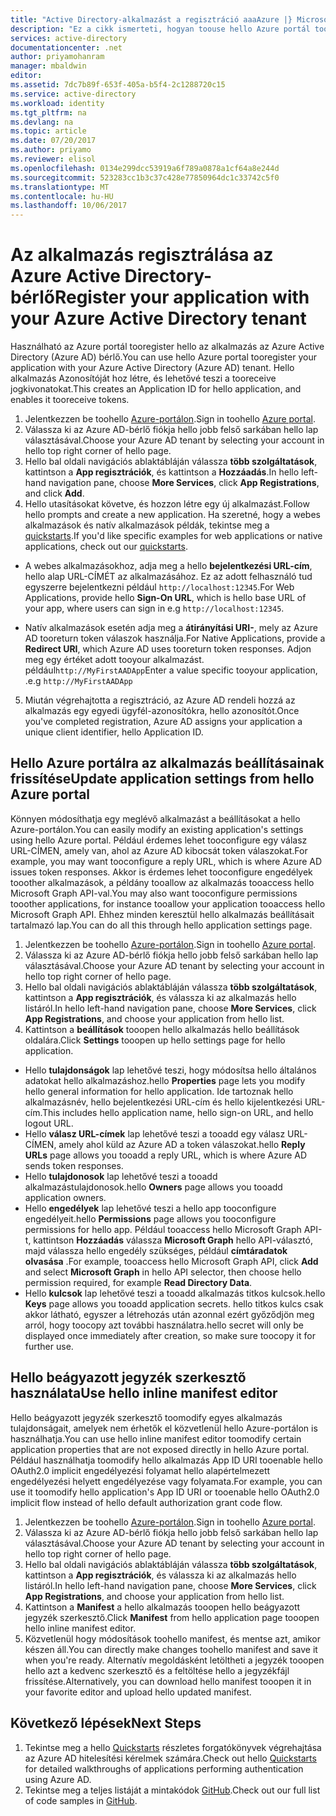 ```yaml
---
title: "Active Directory-alkalmazást a regisztráció aaaAzure |} Microsoft Docs"
description: "Ez a cikk ismerteti, hogyan toouse hello Azure portál tooregister egy alkalmazás az Azure Active Directoryval"
services: active-directory
documentationcenter: .net
author: priyamohanram
manager: mbaldwin
editor: 
ms.assetid: 7dc7b89f-653f-405a-b5f4-2c1288720c15
ms.service: active-directory
ms.workload: identity
ms.tgt_pltfrm: na
ms.devlang: na
ms.topic: article
ms.date: 07/20/2017
ms.author: priyamo
ms.reviewer: elisol
ms.openlocfilehash: 0134e299dcc53919a6f789a0878a1cf64a8e244d
ms.sourcegitcommit: 523283cc1b3c37c428e77850964dc1c33742c5f0
ms.translationtype: MT
ms.contentlocale: hu-HU
ms.lasthandoff: 10/06/2017
---
```

# <a name="register-your-application-with-your-azure-active-directory-tenant"></a><span data-ttu-id="c755b-103">Az alkalmazás regisztrálása az Azure Active Directory-bérlő</span><span class="sxs-lookup"><span data-stu-id="c755b-103">Register your application with your Azure Active Directory tenant</span></span>

<span data-ttu-id="c755b-104">Használható az Azure portál tooregister hello az alkalmazás az Azure Active Directory (Azure AD) bérlő.</span><span class="sxs-lookup"><span data-stu-id="c755b-104">You can use hello Azure portal tooregister your application with your Azure Active Directory (Azure AD) tenant.</span></span> <span data-ttu-id="c755b-105">Hello alkalmazás Azonosítóját hoz létre, és lehetővé teszi a tooreceive jogkivonatokat.</span><span class="sxs-lookup"><span data-stu-id="c755b-105">This creates an Application ID for hello application, and enables it tooreceive tokens.</span></span>

1. <span data-ttu-id="c755b-106">Jelentkezzen be toohello [Azure-portálon](https://portal.azure.com).</span><span class="sxs-lookup"><span data-stu-id="c755b-106">Sign in toohello [Azure portal](https://portal.azure.com).</span></span>
2. <span data-ttu-id="c755b-107">Válassza ki az Azure AD-bérlő fiókja hello jobb felső sarkában hello lap választásával.</span><span class="sxs-lookup"><span data-stu-id="c755b-107">Choose your Azure AD tenant by selecting your account in hello top right corner of hello page.</span></span>
3. <span data-ttu-id="c755b-108">Hello bal oldali navigációs ablaktábláján válassza **több szolgáltatások**, kattintson a **App regisztrációk**, és kattintson a **Hozzáadás**.</span><span class="sxs-lookup"><span data-stu-id="c755b-108">In hello left-hand navigation pane, choose **More Services**, click **App Registrations**, and click **Add**.</span></span>
4. <span data-ttu-id="c755b-109">Hello utasításokat követve, és hozzon létre egy új alkalmazást.</span><span class="sxs-lookup"><span data-stu-id="c755b-109">Follow hello prompts and create a new application.</span></span> <span data-ttu-id="c755b-110">Ha szeretné, hogy a webes alkalmazások és natív alkalmazások példák, tekintse meg a [quickstarts](active-directory-developers-guide.md).</span><span class="sxs-lookup"><span data-stu-id="c755b-110">If you'd like specific examples for web applications or native applications, check out our [quickstarts](active-directory-developers-guide.md).</span></span>
  * <span data-ttu-id="c755b-111">A webes alkalmazásokhoz, adja meg a hello **bejelentkezési URL-cím**, hello alap URL-CÍMÉT az alkalmazásához. Ez az adott felhasználó tud egyszerre bejelentkezni például `http://localhost:12345`.</span><span class="sxs-lookup"><span data-stu-id="c755b-111">For Web Applications, provide hello **Sign-On URL**, which is hello base URL of your app, where users can sign in e.g `http://localhost:12345`.</span></span>
<!--TODO: add once App ID URI is configurable: hello **App ID URI** is a unique identifier for your application. hello convention is toouse `https://<tenant-domain>/<app-name>`, e.g. `https://contoso.onmicrosoft.com/my-first-aad-app`-->
  * <span data-ttu-id="c755b-112">Natív alkalmazások esetén adja meg a **átirányítási URI-**, mely az Azure AD tooreturn token válaszok használja.</span><span class="sxs-lookup"><span data-stu-id="c755b-112">For Native Applications, provide a **Redirect URI**, which Azure AD uses tooreturn token responses.</span></span> <span data-ttu-id="c755b-113">Adjon meg egy értéket adott tooyour alkalmazást. például`http://MyFirstAADApp`</span><span class="sxs-lookup"><span data-stu-id="c755b-113">Enter a value specific tooyour application, .e.g `http://MyFirstAADApp`</span></span>
5. <span data-ttu-id="c755b-114">Miután végrehajtotta a regisztráció, az Azure AD rendeli hozzá az alkalmazás egy egyedi ügyfél-azonosítókra, hello azonosítót.</span><span class="sxs-lookup"><span data-stu-id="c755b-114">Once you've completed registration, Azure AD assigns your application a unique client identifier, hello Application ID.</span></span>

## <a name="update-application-settings-from-hello-azure-portal"></a><span data-ttu-id="c755b-115">Hello Azure portálra az alkalmazás beállításainak frissítése</span><span class="sxs-lookup"><span data-stu-id="c755b-115">Update application settings from hello Azure portal</span></span>

<span data-ttu-id="c755b-116">Könnyen módosíthatja egy meglévő alkalmazást a beállításokat a hello Azure-portálon.</span><span class="sxs-lookup"><span data-stu-id="c755b-116">You can easily modify an existing application's settings using hello Azure portal.</span></span> <span data-ttu-id="c755b-117">Például érdemes lehet tooconfigure egy válasz URL-CÍMEN, amely van, ahol az Azure AD kibocsát token válaszokat.</span><span class="sxs-lookup"><span data-stu-id="c755b-117">For example, you may want tooconfigure a reply URL, which is where Azure AD issues token responses.</span></span> <span data-ttu-id="c755b-118">Akkor is érdemes lehet tooconfigure engedélyek tooother alkalmazások, a példány tooallow az alkalmazás tooaccess hello Microsoft Graph API-val.</span><span class="sxs-lookup"><span data-stu-id="c755b-118">You may also want tooconfigure permissions tooother applications, for instance tooallow your application tooaccess hello Microsoft Graph API.</span></span> <span data-ttu-id="c755b-119">Ehhez minden keresztül hello alkalmazás beállításait tartalmazó lap.</span><span class="sxs-lookup"><span data-stu-id="c755b-119">You can do all this through hello application settings page.</span></span>

1. <span data-ttu-id="c755b-120">Jelentkezzen be toohello [Azure-portálon](https://portal.azure.com).</span><span class="sxs-lookup"><span data-stu-id="c755b-120">Sign in toohello [Azure portal](https://portal.azure.com).</span></span>
2. <span data-ttu-id="c755b-121">Válassza ki az Azure AD-bérlő fiókja hello jobb felső sarkában hello lap választásával.</span><span class="sxs-lookup"><span data-stu-id="c755b-121">Choose your Azure AD tenant by selecting your account in hello top right corner of hello page.</span></span>
3. <span data-ttu-id="c755b-122">Hello bal oldali navigációs ablaktábláján válassza **több szolgáltatások**, kattintson a **App regisztrációk**, és válassza ki az alkalmazás hello listáról.</span><span class="sxs-lookup"><span data-stu-id="c755b-122">In hello left-hand navigation pane, choose **More Services**, click **App Registrations**, and choose your application from hello list.</span></span>
4. <span data-ttu-id="c755b-123">Kattintson a **beállítások** tooopen hello alkalmazás hello beállítások oldalára.</span><span class="sxs-lookup"><span data-stu-id="c755b-123">Click **Settings** tooopen up hello settings page for hello application.</span></span>
  * <span data-ttu-id="c755b-124">Hello **tulajdonságok** lap lehetővé teszi, hogy módosítsa hello általános adatokat hello alkalmazáshoz.</span><span class="sxs-lookup"><span data-stu-id="c755b-124">hello **Properties** page lets you modify hello general information for hello application.</span></span> <span data-ttu-id="c755b-125">Ide tartoznak hello alkalmazásnév, hello bejelentkezési URL-cím és hello kijelentkezési URL-cím.</span><span class="sxs-lookup"><span data-stu-id="c755b-125">This includes hello application name, hello sign-on URL, and hello logout URL.</span></span>
  * <span data-ttu-id="c755b-126">Hello **válasz URL-címek** lap lehetővé teszi a tooadd egy válasz URL-CÍMEN, amely ahol küld az Azure AD a token válaszokat.</span><span class="sxs-lookup"><span data-stu-id="c755b-126">hello **Reply URLs** page allows you tooadd a reply URL, which is where Azure AD sends token responses.</span></span>
  * <span data-ttu-id="c755b-127">Hello **tulajdonosok** lap lehetővé teszi a tooadd alkalmazástulajdonosok.</span><span class="sxs-lookup"><span data-stu-id="c755b-127">hello **Owners** page allows you tooadd application owners.</span></span>
  * <span data-ttu-id="c755b-128">Hello **engedélyek** lap lehetővé teszi a hello app tooconfigure engedélyeit.</span><span class="sxs-lookup"><span data-stu-id="c755b-128">hello **Permissions** page allows you tooconfigure permissions for hello app.</span></span> <span data-ttu-id="c755b-129">Például tooaccess hello Microsoft Graph API-t, kattintson **Hozzáadás** válassza **Microsoft Graph** hello API-választó, majd válassza hello engedély szükséges, például **címtáradatok olvasása** .</span><span class="sxs-lookup"><span data-stu-id="c755b-129">For example, tooaccess hello Microsoft Graph API, click **Add** and select **Microsoft Graph** in hello API selector, then choose hello permission required, for example **Read Directory Data**.</span></span>
  * <span data-ttu-id="c755b-130">Hello **kulcsok** lap lehetővé teszi a tooadd alkalmazás titkos kulcsok.</span><span class="sxs-lookup"><span data-stu-id="c755b-130">hello **Keys** page allows you tooadd application secrets.</span></span> <span data-ttu-id="c755b-131">hello titkos kulcs csak akkor látható, egyszer a létrehozás után azonnal ezért győződjön meg arról, hogy toocopy azt további használatra.</span><span class="sxs-lookup"><span data-stu-id="c755b-131">hello secret will only be displayed once immediately after creation, so make sure toocopy it for further use.</span></span>

## <a name="use-hello-inline-manifest-editor"></a><span data-ttu-id="c755b-132">Hello beágyazott jegyzék szerkesztő használata</span><span class="sxs-lookup"><span data-stu-id="c755b-132">Use hello inline manifest editor</span></span>

<span data-ttu-id="c755b-133">Hello beágyazott jegyzék szerkesztő toomodify egyes alkalmazás tulajdonságait, amelyek nem érhetők el közvetlenül hello Azure-portálon is használhatja.</span><span class="sxs-lookup"><span data-stu-id="c755b-133">You can use hello inline manifest editor toomodify certain application properties that are not exposed directly in hello Azure portal.</span></span> <span data-ttu-id="c755b-134">Például használhatja toomodify hello alkalmazás App ID URI tooenable hello OAuth2.0 implicit engedélyezési folyamat hello alapértelmezett engedélyezési helyett engedélyezése vagy folyamata.</span><span class="sxs-lookup"><span data-stu-id="c755b-134">For example, you can use it toomodify hello application's App ID URI or tooenable hello OAuth2.0 implicit flow instead of hello default authorization grant code flow.</span></span>

1. <span data-ttu-id="c755b-135">Jelentkezzen be toohello [Azure-portálon](https://portal.azure.com).</span><span class="sxs-lookup"><span data-stu-id="c755b-135">Sign in toohello [Azure portal](https://portal.azure.com).</span></span>
2. <span data-ttu-id="c755b-136">Válassza ki az Azure AD-bérlő fiókja hello jobb felső sarkában hello lap választásával.</span><span class="sxs-lookup"><span data-stu-id="c755b-136">Choose your Azure AD tenant by selecting your account in hello top right corner of hello page.</span></span>
3. <span data-ttu-id="c755b-137">Hello bal oldali navigációs ablaktábláján válassza **több szolgáltatások**, kattintson a **App regisztrációk**, és válassza ki az alkalmazás hello listáról.</span><span class="sxs-lookup"><span data-stu-id="c755b-137">In hello left-hand navigation pane, choose **More Services**, click **App Registrations**, and choose your application from hello list.</span></span>
4. <span data-ttu-id="c755b-138">Kattintson a **Manifest** a hello alkalmazás tooopen hello beágyazott jegyzék szerkesztő.</span><span class="sxs-lookup"><span data-stu-id="c755b-138">Click **Manifest** from hello application page tooopen hello inline manifest editor.</span></span>
5. <span data-ttu-id="c755b-139">Közvetlenül hogy módosítások toohello manifest, és mentse azt, amikor készen áll.</span><span class="sxs-lookup"><span data-stu-id="c755b-139">You can directly make changes toohello manifest and save it when you're ready.</span></span> <span data-ttu-id="c755b-140">Alternatív megoldásként letöltheti a jegyzék tooopen hello azt a kedvenc szerkesztő és a feltöltése hello a jegyzékfájl frissítése.</span><span class="sxs-lookup"><span data-stu-id="c755b-140">Alternatively, you can download hello manifest tooopen it in your favorite editor and upload hello updated manifest.</span></span>

## <a name="next-steps"></a><span data-ttu-id="c755b-141">Következő lépések</span><span class="sxs-lookup"><span data-stu-id="c755b-141">Next Steps</span></span>

1. <span data-ttu-id="c755b-142">Tekintse meg a hello [Quickstarts](active-directory-developers-guide.md) részletes forgatókönyvek végrehajtása az Azure AD hitelesítési kérelmek számára.</span><span class="sxs-lookup"><span data-stu-id="c755b-142">Check out hello [Quickstarts](active-directory-developers-guide.md) for detailed walkthroughs of applications performing authentication using Azure AD.</span></span>
2. <span data-ttu-id="c755b-143">Tekintse meg a teljes listáját a mintakódok [GitHub](https://github.com/azure-samples).</span><span class="sxs-lookup"><span data-stu-id="c755b-143">Check out our full list of code samples in [GitHub](https://github.com/azure-samples).</span></span>

